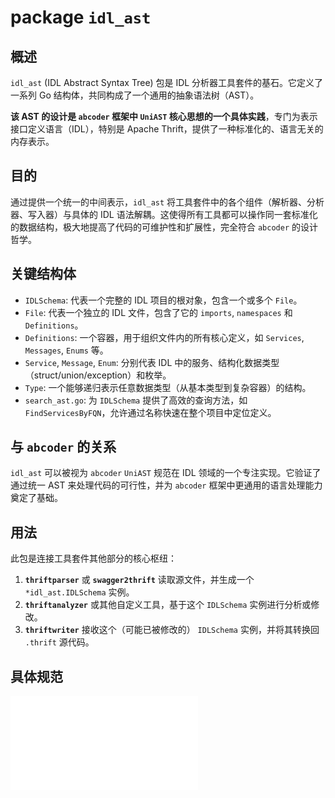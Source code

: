 # package `idl_ast`

## 概述

`idl_ast` (IDL Abstract Syntax Tree) 包是 IDL 分析器工具套件的基石。它定义了一系列 Go 结构体，共同构成了一个通用的抽象语法树（AST）。

**该 AST 的设计是 `abcoder` 框架中 `UniAST` 核心思想的一个具体实践**，专门为表示接口定义语言（IDL），特别是 Apache Thrift，提供了一种标准化的、语言无关的内存表示。

## 目的

通过提供一个统一的中间表示，`idl_ast` 将工具套件中的各个组件（解析器、分析器、写入器）与具体的 IDL 语法解耦。这使得所有工具都可以操作同一套标准化的数据结构，极大地提高了代码的可维护性和扩展性，完全符合 `abcoder` 的设计哲学。

## 关键结构体

-   `IDLSchema`: 代表一个完整的 IDL 项目的根对象，包含一个或多个 `File`。
-   `File`: 代表一个独立的 IDL 文件，包含了它的 `imports`, `namespaces` 和 `Definitions`。
-   `Definitions`: 一个容器，用于组织文件内的所有核心定义，如 `Services`, `Messages`, `Enums` 等。
-   `Service`, `Message`, `Enum`: 分别代表 IDL 中的服务、结构化数据类型（struct/union/exception）和枚举。
-   `Type`: 一个能够递归表示任意数据类型（从基本类型到复杂容器）的结构。
-   `search_ast.go`: 为 `IDLSchema` 提供了高效的查询方法，如 `FindServicesByFQN`，允许通过名称快速在整个项目中定位定义。

## 与 `abcoder` 的关系

`idl_ast` 可以被视为 `abcoder` `UniAST` 规范在 IDL 领域的一个专注实现。它验证了通过统一 AST 来处理代码的可行性，并为 `abcoder` 框架中更通用的语言处理能力奠定了基础。

## 用法

此包是连接工具套件其他部分的核心枢纽：

1.  **`thriftparser`** 或 **`swagger2thrift`** 读取源文件，并生成一个 `*idl_ast.IDLSchema` 实例。
2.  **`thriftanalyzer`** 或其他自定义工具，基于这个 `IDLSchema` 实例进行分析或修改。
3.  **`thriftwriter`** 接收这个（可能已被修改的） `IDLSchema` 实例，并将其转换回 `.thrift` 源代码。

## 具体规范

![desc.md](./decs.md)